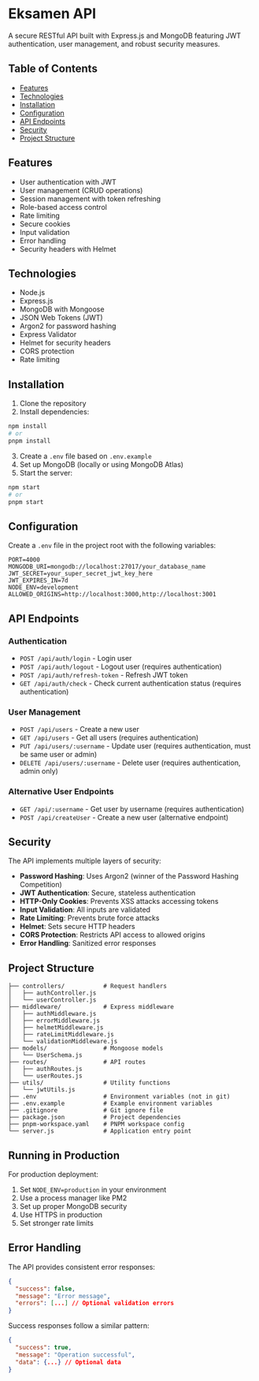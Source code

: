 # Eksamen API

A secure RESTful API built with Express.js and MongoDB featuring JWT authentication, user management, and robust security measures.

## Table of Contents

- [Features](#features)
- [Technologies](#technologies)
- [Installation](#installation)
- [Configuration](#configuration)
- [API Endpoints](#api-endpoints)
- [Security](#security)
- [Project Structure](#project-structure)

## Features

- User authentication with JWT
- User management (CRUD operations)
- Session management with token refreshing
- Role-based access control
- Rate limiting
- Secure cookies
- Input validation
- Error handling
- Security headers with Helmet

## Technologies

- Node.js
- Express.js
- MongoDB with Mongoose
- JSON Web Tokens (JWT)
- Argon2 for password hashing
- Express Validator
- Helmet for security headers
- CORS protection
- Rate limiting

## Installation

1. Clone the repository
2. Install dependencies:

```bash
npm install
# or
pnpm install
```

3. Create a `.env` file based on `.env.example`
4. Set up MongoDB (locally or using MongoDB Atlas)
5. Start the server:

```bash
npm start
# or
pnpm start
```

## Configuration

Create a `.env` file in the project root with the following variables:

```
PORT=4000
MONGODB_URI=mongodb://localhost:27017/your_database_name
JWT_SECRET=your_super_secret_jwt_key_here
JWT_EXPIRES_IN=7d
NODE_ENV=development
ALLOWED_ORIGINS=http://localhost:3000,http://localhost:3001
```

## API Endpoints

### Authentication

- `POST /api/auth/login` - Login user
- `POST /api/auth/logout` - Logout user (requires authentication)
- `POST /api/auth/refresh-token` - Refresh JWT token
- `GET /api/auth/check` - Check current authentication status (requires authentication)

### User Management

- `POST /api/users` - Create a new user
- `GET /api/users` - Get all users (requires authentication)
- `PUT /api/users/:username` - Update user (requires authentication, must be same user or admin)
- `DELETE /api/users/:username` - Delete user (requires authentication, admin only)

### Alternative User Endpoints

- `GET /api/:username` - Get user by username (requires authentication)
- `POST /api/createUser` - Create a new user (alternative endpoint)

## Security

The API implements multiple layers of security:

- **Password Hashing**: Uses Argon2 (winner of the Password Hashing Competition)
- **JWT Authentication**: Secure, stateless authentication
- **HTTP-Only Cookies**: Prevents XSS attacks accessing tokens
- **Input Validation**: All inputs are validated
- **Rate Limiting**: Prevents brute force attacks
- **Helmet**: Sets secure HTTP headers
- **CORS Protection**: Restricts API access to allowed origins
- **Error Handling**: Sanitized error responses

## Project Structure

```
├── controllers/           # Request handlers
│   ├── authController.js
│   └── userController.js
├── middleware/            # Express middleware
│   ├── authMiddleware.js
│   ├── errorMiddleware.js
│   ├── helmetMiddleware.js
│   ├── rateLimitMiddleware.js
│   └── validationMiddleware.js
├── models/                # Mongoose models
│   └── UserSchema.js
├── routes/                # API routes
│   ├── authRoutes.js
│   └── userRoutes.js
├── utils/                 # Utility functions
│   └── jwtUtils.js
├── .env                   # Environment variables (not in git)
├── .env.example           # Example environment variables
├── .gitignore             # Git ignore file
├── package.json           # Project dependencies
├── pnpm-workspace.yaml    # PNPM workspace config
└── server.js              # Application entry point
```

## Running in Production

For production deployment:

1. Set `NODE_ENV=production` in your environment
2. Use a process manager like PM2
3. Set up proper MongoDB security
4. Use HTTPS in production
5. Set stronger rate limits

## Error Handling

The API provides consistent error responses:

```json
{
  "success": false,
  "message": "Error message",
  "errors": [...] // Optional validation errors
}
```

Success responses follow a similar pattern:

```json
{
  "success": true,
  "message": "Operation successful",
  "data": {...} // Optional data
}
```
